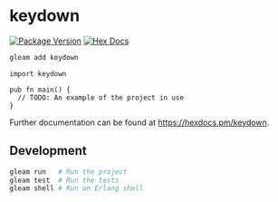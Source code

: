 # keydown

[![Package Version](https://img.shields.io/hexpm/v/keydown)](https://hex.pm/packages/keydown)
[![Hex Docs](https://img.shields.io/badge/hex-docs-ffaff3)](https://hexdocs.pm/keydown/)

```sh
gleam add keydown
```
```gleam
import keydown

pub fn main() {
  // TODO: An example of the project in use
}
```

Further documentation can be found at <https://hexdocs.pm/keydown>.

## Development

```sh
gleam run   # Run the project
gleam test  # Run the tests
gleam shell # Run an Erlang shell
```
